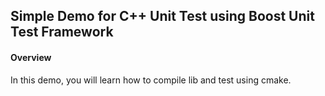 ## Simple Demo for C++ Unit Test using Boost Unit Test Framework

#### Overview
In this demo, you will learn how to compile lib and test using cmake.
